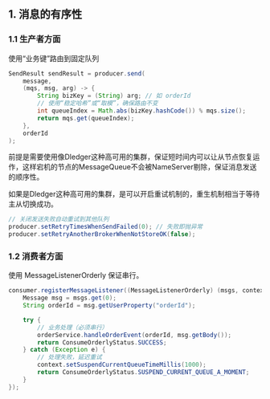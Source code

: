 ## **1. 消息的有序性**
### **1.1 生产者方面**
使用“业务键”路由到固定队列

```java
SendResult sendResult = producer.send(
    message,
    (mqs, msg, arg) -> {
        String bizKey = (String) arg; // 如 orderId
        // 使用“稳定哈希”或“取模”，确保路由不变
        int queueIndex = Math.abs(bizKey.hashCode()) % mqs.size();
        return mqs.get(queueIndex);
    },
    orderId
);
```

前提是需要使用像Dledger这种高可用的集群，保证短时间内可以让从节点恢复运作，这样宕机的节点的MessageQueue不会被NameServer剔除，保证消息发送的顺序性。



如果是Dledger这种高可用的集群，是可以开启重试机制的，重生机制相当于等待主从切换成功。

```java
// 关闭发送失败自动重试到其他队列
producer.setRetryTimesWhenSendFailed(0); // 失败即抛异常
producer.setRetryAnotherBrokerWhenNotStoreOK(false);
```

### **1.2 消费者方面**
使用 MessageListenerOrderly 保证串行。

```java
consumer.registerMessageListener((MessageListenerOrderly) (msgs, context) -> {
    Message msg = msgs.get(0);
    String orderId = msg.getUserProperty("orderId");

    try {
        // 业务处理（必须串行）
        orderService.handleOrderEvent(orderId, msg.getBody());
        return ConsumeOrderlyStatus.SUCCESS;
    } catch (Exception e) {
        // 处理失败，延迟重试
        context.setSuspendCurrentQueueTimeMillis(1000);
        return ConsumeOrderlyStatus.SUSPEND_CURRENT_QUEUE_A_MOMENT;
    }
});
```





